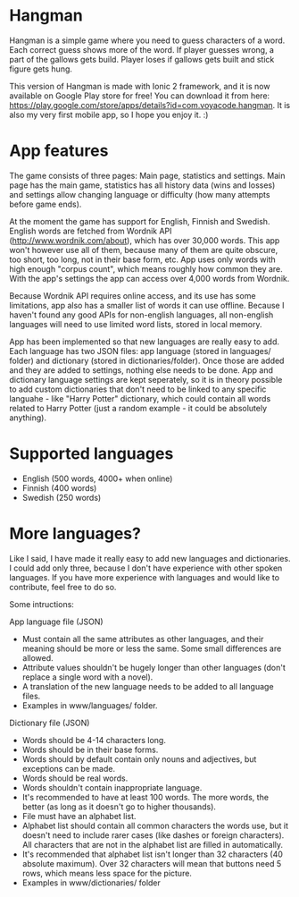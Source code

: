 # Hangman

Hangman is a simple game where you need to guess characters of a word. Each correct guess shows more of the word. If player guesses wrong, a part of the gallows gets build. Player loses if gallows gets built and stick figure gets hung.

This version of Hangman is made with Ionic 2 framework, and it is now available on Google Play store for free! You can download it from here: https://play.google.com/store/apps/details?id=com.voyacode.hangman. It is also my very first mobile app, so I hope you enjoy it. :)

# App features

The game consists of three pages: Main page, statistics and settings. Main page has the main game, statistics has all history data (wins and losses) and settings allow changing language or difficulty (how many attempts before game ends).

At the moment the game has support for English, Finnish and Swedish. English words are fetched from Wordnik API 
(http://www.wordnik.com/about), which has over 30,000 words. This app won't however use all of them, because many of them are
quite obscure, too short, too long, not in their base form, etc. App uses only words with high enough "corpus count", which means roughly how common they are. With the app's settings the app can access over 4,000 words from Wordnik.

Because Wordnik API requires online access, and its use has some limitations, app also has a smaller list of words it can use
offline. Because I haven't found any good APIs for non-english languages, all non-english languages will need to use limited word lists, stored in local memory.

App has been implemented so that new languages are really easy to add. Each language has two JSON files: app language (stored in languages/ folder) and dictionary (stored in dictionaries/folder). Once those are added and they are added to settings, nothing else needs to be done. App and dictionary language settings are kept seperately, so it is in theory possible to add custom dictionaries that don't need to be linked to any specific languahe - like "Harry Potter" dictionary, which could contain all words related to Harry Potter (just a random example - it could be absolutely anything).

# Supported languages
- English (500 words, 4000+ when online)
- Finnish (400 words)
- Swedish (250 words)

# More languages?

Like I said, I have made it really easy to add new languages and dictionaries. I could add only three, because I don't have experience with other spoken languages. If you have more experience with languages and would like to contribute, feel free to do so.

Some intructions:

App language file (JSON)
- Must contain all the same attributes as other languages, and their meaning should be more or less the same. Some small differences are allowed.
- Attribute values shouldn't be hugely longer than other languages (don't replace a single word with a novel).
- A translation of the new language needs to be added to all language files.
- Examples in www/languages/ folder.

Dictionary file (JSON)
- Words should be 4-14 characters long.
- Words should be in their base forms.
- Words should by default contain only nouns and adjectives, but exceptions can be made.
- Words should be real words.
- Words shouldn't contain inappropriate language.
- It's recommended to have at least 100 words. The more words, the better (as long as it doesn't go to higher thousands).
- File must have an alphabet list.
- Alphabet list should contain all common characters the words use, but it doesn't need to include rarer cases (like dashes or foreign characters). All characters that are not in the alphabet list are filled in automatically. 
- It's recommended that alphabet list isn't longer than 32 characters (40 absolute maximum). Over 32 characters will mean that buttons need 5 rows, which means less space for the picture.
- Examples in www/dictionaries/ folder
